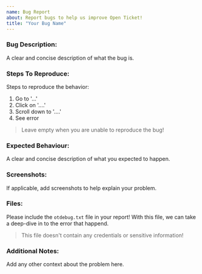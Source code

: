 ```yaml
---
name: Bug Report
about: Report bugs to help us improve Open Ticket!
title: "Your Bug Name"
---
```


### Bug Description:
A clear and concise description of what the bug is.

### Steps To Reproduce:
Steps to reproduce the behavior:
1. Go to '...'
2. Click on '....'
3. Scroll down to '....'
4. See error

> Leave empty when you are unable to reproduce the bug!

### Expected Behaviour:
A clear and concise description of what you expected to happen.

### Screenshots:
If applicable, add screenshots to help explain your problem.

### Files:
Please include the `otdebug.txt` file in your report! With this file, we can take a deep-dive in to the error that happend.
> This file doesn't contain any credentials or sensitive information!

### Additional Notes:
Add any other context about the problem here.
